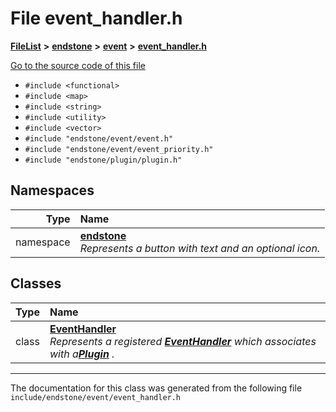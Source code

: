

# File event\_handler.h



[**FileList**](files.md) **>** [**endstone**](dir_6cf277b678674f97c7a2b6b3b2447b33.md) **>** [**event**](dir_f1d783c0ad83ee143d16e768ebca51c8.md) **>** [**event\_handler.h**](event__handler_8h.md)

[Go to the source code of this file](event__handler_8h_source.md)



* `#include <functional>`
* `#include <map>`
* `#include <string>`
* `#include <utility>`
* `#include <vector>`
* `#include "endstone/event/event.h"`
* `#include "endstone/event/event_priority.h"`
* `#include "endstone/plugin/plugin.h"`













## Namespaces

| Type | Name |
| ---: | :--- |
| namespace | [**endstone**](namespaceendstone.md) <br>_Represents a button with text and an optional icon._  |


## Classes

| Type | Name |
| ---: | :--- |
| class | [**EventHandler**](classendstone_1_1EventHandler.md) <br>_Represents a registered_ [_**EventHandler**_](classendstone_1_1EventHandler.md) _which associates with a_[_**Plugin**_](classendstone_1_1Plugin.md) _._ |



















































------------------------------
The documentation for this class was generated from the following file `include/endstone/event/event_handler.h`

